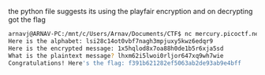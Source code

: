 the python file suggests its using the playfair encryption and on decrypting got the flag

```bash
arnavj@ARNAV-PC:/mnt/c/Users/Arnav/Documents/CTF$ nc mercury.picoctf.net 19860
Here is the alphabet: lsi28c14ot0vbf7nagh3mpjuxy5kwz6edqr9
Here is the encrypted message: 1x5hqlod8x7oa88h0de1b5r6xja5sd
What is the plaintext message? lhxm62i5lwoi0rljor647xq9wh7wie
Congratulations! Here's the flag: f391b621282ef5063ab2de93ab9e4bff
```